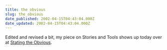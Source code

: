 ```yaml
---
title: the obvious
slug: the_obvious
date_published: 2002-04-15T04:43:04.000Z
date_updated: 2002-04-15T04:43:04.000Z
---
```


Edited and revised a bit, my piece on Stories and Tools shows up today over at [Stating the Obvious](http://www.theobvious.com/archive.html?041502).
